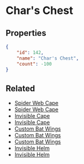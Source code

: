 # Char's Chest

<no description available>

## Properties

```json
{
    "id": 142,
    "name": "Char's Chest",
    "count": -100
}
```

## Related

- [Spider Web Cape](../items/3836-spider-web-cape.md)
- [Spider Web Cape](../items/3837-spider-web-cape.md)
- [Invisible Cape](../items/3838-invisible-cape.md)
- [Invisible Cape](../items/3839-invisible-cape.md)
- [Custom Bat Wings](../items/3840-custom-bat-wings.md)
- [Custom Bat Wings](../items/3841-custom-bat-wings.md)
- [Custom Bat Wings](../items/3842-custom-bat-wings.md)
- [Invisible Helm](../items/3843-invisible-helm.md)
- [Invisible Helm](../items/3844-invisible-helm.md)

